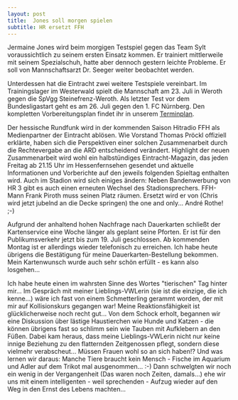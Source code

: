 ```yaml
---
layout: post
title:  Jones soll morgen spielen
subtitle: HR ersetzt FFH
---
```


Jermaine Jones wird beim morgigen Testspiel gegen das Team Sylt voraussichtlich zu seinem ersten Einsatz kommen. Er trainiert mittlerweile mit seinem Spezialschuh, hatte aber dennoch gestern leichte Probleme. Er soll von Mannschaftsarzt Dr. Seeger weiter beobachtet werden.

Unterdessen hat die Eintracht zwei weitere Testspiele vereinbart. Im Trainingslager im Westerwald spielt die Mannschaft am 23. Juli in Weroth gegen die SpVgg Steinefrenz-Weroth. Als letzter Test vor dem Bundesligastart geht es am 26. Juli gegen den 1. FC Nürnberg. Den kompletten Vorbereitungsplan findet ihr in unserem [Terminplan](http://www.eintracht-stats.de/content/termine.htm).

Der hessische Rundfunk wird in der kommenden Saison Hitradio FFH als Medienpartner der Eintracht ablösen. Wie Vorstand Thomas Pröckl offiziell erklärte, haben sich die Perspektiven einer solchen Zusammenarbeit durch die Rechtevergabe an die ARD entscheidend verändert. Highlight der neuen Zusammenarbeit wird wohl ein halbstündiges Eintracht-Magazin, das jeden Freitag ab 21.15 Uhr im Hessenfernsehen gesendet und aktuelle Informationen und Vorberichte auf den jeweils folgenden Spieltag enthalten wird. Auch im Stadion wird sich einiges ändern: Neben Bandenwerbung von HR 3 gibt es auch einen erneuten Wechsel des Stadionsprechers. FFH-Mann Frank Piroth muss seinen Platz räumen. Ersetzt wird er von (Chris wird jetzt jubelnd an die Decke springen) the one and only... André Rothe! ;-)

Aufgrund der anhaltend hohen Nachfrage nach Dauerkarten schließt der Kartenservice eine Woche länger als geplant seine Pforten. Er ist für den Publikumsverkehr jetzt bis zum 19. Juli geschlossen. Ab kommenden Montag ist er allerdings wieder telefonisch zu erreichen. Ich habe heute übrigens die Bestätigung für meine Dauerkarten-Bestellung bekommen. Mein Kartenwunsch wurde auch sehr schön erfüllt - es kann also losgehen...

Ich habe heute einen im wahrsten Sinne des Wortes "tierischen" Tag hinter mir... Im Gespräch mit meiner Lieblings-VWLerin (sie ist die einzige, die ich kenne...) wäre ich fast von einem Schmetterling gerammt worden, der mit mir auf Kollisionskurs gegangen war! Meine Reaktionsfähigkeit ist glücklicherweise noch recht gut... Von dem Schock erholt, begannen wir eine Diskussion über lästige Haustierchen wie Hunde und Katzen - die können übrigens fast so schlimm sein wie Tauben mit Aufklebern an den Füßen. Dabei kam heraus, dass meine Lieblings-VWLerin nicht nur keine innige Beziehung zu den flatternden Zeitgenossen pflegt, sondern diese vielmehr verabscheut... Müssen Frauen wohl so an sich haben!? Und was lernen wir daraus: Manche Tiere braucht kein Mensch - Fische im Aquarium und Adler auf dem Trikot mal ausgenommen... :-) Dann schwelgten wir noch ein wenig in der Vergangenheit (Das waren noch Zeiten, damals...) ehe wir uns mit einem intelligenten - weil sprechenden - Aufzug wieder auf den Weg in den Ernst des Lebens machten...
